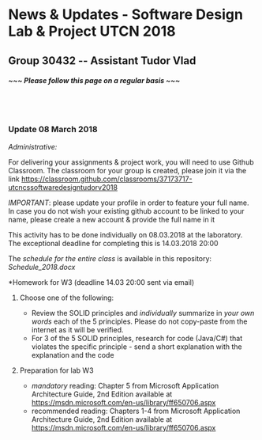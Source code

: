 # News & Updates - Software Design Lab & Project UTCN 2018 #
## Group 30432  -- Assistant Tudor Vlad ##

##### ~~~ Please follow this page on a regular basis ~~~ #####

<br>
<br>

### Update 08 March 2018 ###

*Administrative:*

For delivering your assignments & project work, you will need to use Github Classroom. The classroom for your group is created, please join it via the link https://classroom.github.com/classrooms/37173717-utcncssoftwaredesigntudorv2018

*IMPORTANT*: please update your profile in order to feature your full name. In case you do not wish your existing github account to be linked to your name, please create a new account & provide the full name in it 

This activity has to be done individually on 08.03.2018 at the laboratory. The exceptional deadline for completing this is 14.03.2018 20:00  

The *schedule for the entire class* is available in this repository: *Schedule_2018.docx*


*Homework for W3 (deadline 14.03 20:00 sent via email)

1. Choose one of the following:
	- Review the SOLID principles and *individually* summarize in *your own words* each of the 5 principles. Please do not copy-paste from the internet as it will be verified.
	- For 3 of the 5 SOLID principles, research for code (Java/C#) that violates the specific principle - send a short explanation with the explanation and the code
	
2. Preparation for lab W3
	- *mandatory* reading: Chapter 5 from Microsoft Application Architecture Guide, 2nd Edition available at https://msdn.microsoft.com/en-us/library/ff650706.aspx
	- recommended reading: Chapters 1-4 from Microsoft Application Architecture Guide, 2nd Edition available at https://msdn.microsoft.com/en-us/library/ff650706.aspx